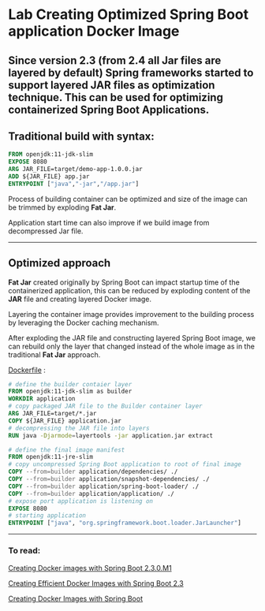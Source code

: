 # Lab Creating Optimized Spring Boot application Docker Image

Since version 2.3 (from 2.4 all Jar files are layered by default) Spring frameworks started to support layered JAR files as optimization technique.
This can be used for optimizing containerized Spring Boot Applications.
---

## Traditional build with syntax:
```dockerfile
FROM openjdk:11-jdk-slim
EXPOSE 8080
ARG JAR_FILE=target/demo-app-1.0.0.jar
ADD ${JAR_FILE} app.jar
ENTRYPOINT ["java","-jar","/app.jar"]
```
Process of building container can be optimized and size of the image can be trimmed by exploding **Fat Jar**.

Application start time can also improve if we build image from decompressed Jar file.

---
## Optimized approach

**Fat Jar** created originally by Spring Boot can impact startup time of the containerized application, this can be reduced by exploding content of the **JAR** file and creating layered Docker image.

Layering the container image provides improvement to the building process by leveraging the Docker caching mechanism.

After exploding the JAR file and constructing layered Spring Boot image, we can rebuild only the layer that changed instead of the whole image as in the traditional **Fat Jar** approach.

[Dockerfile](./Dockerfile) :
```dockerfile
# define the builder contaier layer
FROM openjdk:11-jdk-slim as builder
WORKDIR application
# copy packaged JAR file to the Builder container layer
ARG JAR_FILE=target/*.jar
COPY ${JAR_FILE} application.jar
# decompressing the JAR file into layers
RUN java -Djarmode=layertools -jar application.jar extract

# define the final image manifest
FROM openjdk:11-jre-slim
# copy uncompressed Spring Boot application to root of final image
COPY --from=builder application/dependencies/ ./
COPY --from=builder application/snapshot-dependencies/ ./
COPY --from=builder application/spring-boot-loader/ ./
COPY --from=builder application/application/ ./
# expose port application is listening on
EXPOSE 8080
# starting application
ENTRYPOINT ["java", "org.springframework.boot.loader.JarLauncher"]
```


---
### To read:
[Creating Docker images with Spring Boot 2.3.0.M1](https://spring.io/blog/2020/01/27/creating-docker-images-with-spring-boot-2-3-0-m1)

[Creating Efficient Docker Images with Spring Boot 2.3](https://spring.io/blog/2020/08/14/creating-efficient-docker-images-with-spring-boot-2-3)

[Creating Docker Images with Spring Boot](https://www.baeldung.com/spring-boot-docker-images)